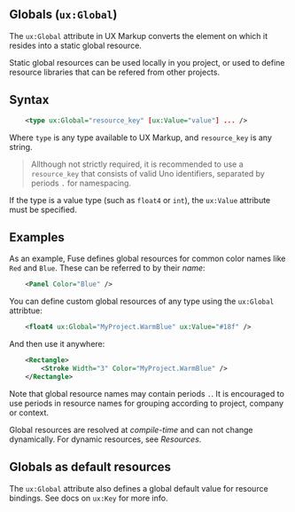 ## Globals (`ux:Global`)

The `ux:Global` attribute in UX Markup converts the element on which it resides into a static global resource.

Static global resources can be used locally in you project, or used to define resource libraries that can be refered from other projects.

## Syntax

```xml
	<type ux:Global="resource_key" [ux:Value="value"] ... />
```

Where `type` is any type available to UX Markup, and `resource_key` is any string. 

> Allthough not strictly required, it is recommended to use a `resource_key` that consists of valid Uno identifiers, separated by periods `.` for namespacing.

If the type is a value type (such as `float4` or `int`), the `ux:Value` attribute must be specified.

## Examples

As an example, Fuse defines global resources for common color names like `Red` and `Blue`. These can be referred to by their *name*:

```xml
	<Panel Color="Blue" />
```

You can define custom global resources of any type using the `ux:Global` attribtue:

```xml
	<float4 ux:Global="MyProject.WarmBlue" ux:Value="#18f" />
```

And then use it anywhere:

```xml
	<Rectangle>
		<Stroke Width="3" Color="MyProject.WarmBlue" />
	</Rectangle>
```

Note that global resource names may contain periods `.`. It is encouraged to use periods in resource names for grouping according to project, company or context.

Global resources are resolved at *compile-time* and can not change dynamically. For dynamic resources, see *Resources*.

## Globals as default resources

The `ux:Global` attribute also defines a global default value for resource bindings. See docs on `ux:Key` for more info.
